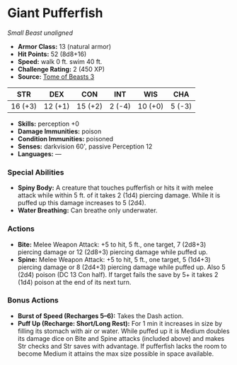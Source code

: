 # Giant Pufferfish

*Small* *Beast* *unaligned*

- **Armor Class:** 13 (natural armor)
- **Hit Points:** 52 (8d8+16)
- **Speed:** walk 0 ft. swim 40 ft.
- **Challenge Rating:** 2 (450 XP)
- **Source:** [Tome of Beasts 3](https://koboldpress.com/kpstore/product/tome-of-beasts-2-for-5th-edition/)

| STR | DEX | CON | INT | WIS | CHA |
| --- | --- | --- | --- | --- | --- |
| 16 (+3) | 12 (+1) | 15 (+2) | 2 (-4) | 10 (+0) | 5 (-3) |

- **Skills:** perception +0
- **Damage Immunities:** poison
- **Condition Immunities:** poisoned
- **Senses:** darkvision 60', passive Perception 12
- **Languages:** —
### Special Abilities
- **Spiny Body:** A creature that touches pufferfish or hits it with melee attack while within 5 ft. of it takes 2 (1d4) piercing damage. While it is puffed up this damage increases to 5 (2d4).
- **Water Breathing:** Can breathe only underwater.
### Actions
- **Bite:** Melee Weapon Attack: +5 to hit, 5 ft., one target, 7 (2d8+3) piercing damage or 12 (2d8+3) piercing damage while puffed up.
- **Spine:** Melee Weapon Attack: +5 to hit, 5 ft., one target, 5 (1d4+3) piercing damage or 8 (2d4+3) piercing damage while puffed up. Also 5 (2d4) poison (DC 13 Con half). If target fails the save by 5+ it takes 2 (1d4) poison at the end of its next turn.
### Bonus Actions
- **Burst of Speed (Recharges 5–6):** Takes the Dash action.
- **Puff Up (Recharge: Short/Long Rest):** For 1 min it increases in size by filling its stomach with air or water. While puffed up it is Medium doubles its damage dice on Bite and Spine attacks (included above) and makes Str checks and Str saves with advantage. If pufferfish lacks the room to become Medium it attains the max size possible in space available.
